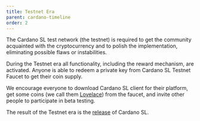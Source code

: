 ```yaml
---
title: Testnet Era
parent: cardano-timeline
order: 2
---
```


The Cardano SL test network (the testnet) is required to get the community acquainted with the cryptocurrency and to polish the implementation, eliminating possible flaws or instabilities.

During the Testnet era all functionality, including the reward mechanism, are activated. Anyone is able to redeem a private key from Cardano SL Testnet Faucet to get their coin supply.

We encourage everyone to download Cardano SL client for their platform, get some coins (we call them [Lovelace](https://cardanodocs.com/glossary/#lovelace)) from the faucet, and invite other people to participate in beta testing.

The result of the Testnet era is the [release](https://cardanodocs.com/timeline/bootstrap) of Cardano SL.